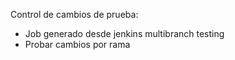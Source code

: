 Control de cambios de prueba:

- Job generado desde jenkins multibranch testing
- Probar cambios por rama
